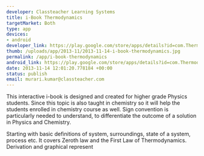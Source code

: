```yaml
--- 
developer: Classteacher Learning Systems
title: i-Book Thermodynamics
targetMarket: Both
type: app
devices: 
- android
developer_link: https://play.google.com/store/apps/details?id=com.Thermodynamics
thumb: /uploads/app/2013-11/2013-11-14-i-book-thermodynamics.jpg
permalink: /app/i-book-thermodynamics
android_link: https://play.google.com/store/apps/details?id=com.Thermodynamics
date: 2013-11-14 12:01:20.778184 +00:00
status: publish
email: murari.kumar@classteacher.com
---
```


This interactive i-book is designed and created for higher grade Physics students. Since this topic is also taught in chemistry so it will help the students enrolled in chemistry course as well. Sign convention is particularly needed to understand, to differentiate the outcome of a solution in Physics and Chemistry.

Starting with basic definitions of system, surroundings, state of a system, process etc. It covers Zeroth law and the First Law of Thermodynamics. Derivation and graphical represent
